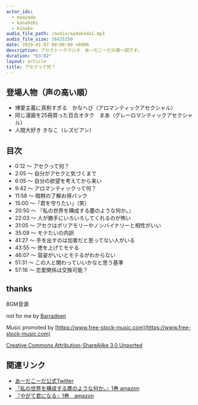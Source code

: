 ```yaml
---
actor_ids:
  - maayada
  - kanahebi
  - kinako
audio_file_path: /audio/aadakoda1.mp3
audio_file_size: 26435350
date: 2019-01-07 00:00:00 +0900
description: アセクトークラジオ　あーだこーだの第一回です。
duration: "63:02"
layout: article
title: アセクって何？
---
```


## 登場人物（声の高い順）

- 博愛主義に真剣すぎる　かなへび（アロマンティックアセクシャル）
- 同じ漫画を25冊買った百合オタク　まあ（グレーロマンティックアセクシャル）
- 人間大好き きなこ（レズビアン）

## 目次

- 0:12 〜 アセクって何？ 
- 2:05 〜 自分がアセクと気づくまで
- 6:05 〜 自分の欲望を考えてから来い
- 9:42 〜 アロマンティックって何？
- 11:58 〜 暗黙の了解お得パック
- 15:00 〜「君を守りたい」（笑）
- 20:50 〜 『私の世界を構成する塵のような何か。』
- 22:03 〜 人が勝手にいろいろしてくれるのが怖い
- 31:05 〜 アセクはポリアモリーやノンバイナリーと相性がいい
- 35:09 〜 モテたいの内訳
- 41:27 〜 手を出すのは加害だと思ってない人がいる
- 43:55 〜 徳を上げてモテる
- 46:07 〜 容姿がいいとモテるがわからない
- 51:31 〜 この人と関わっていいかなと思う基準
- 57:16 〜 恋愛関係は交換可能？

## thanks

BGM音源　

not for me by [Barradeen](https://soundcloud.com/barradeen)

Music promoted by [https://www.free-stock-music.com](https://www.free-stock-music.com)

[Creative Commons Attribution-ShareAlike 3.0 Unported](https://creativecommons.org/licenses/by-sa/3.0/deed.en_US)


## 関連リンク

- [あーだこーだ公式Twitter](https://twitter.com/aadakoda_radio)
- [『私の世界を構成する塵のような何か。』1巻 amazon](http://amzn.asia/d/dIhasxI)
- [『やがて君になる』1巻　amazon](http://amzn.asia/d/j1fhQDZ)

